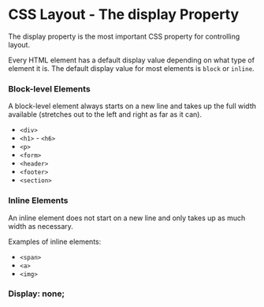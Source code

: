 # CSS Layout - The display Property

The display property is the most important CSS property for controlling layout.

Every HTML element has a default display value depending on what type of element it is. The default display value for most elements is `block` or `inline`.

### Block-level Elements

A block-level element always starts on a new line and takes up the full width available (stretches out to the left and right as far as it can).


 - `<div>`
 - `<h1>` - `<h6>`
 - `<p>`
 - `<form>`
 - `<header>`
 - `<footer>`
 - `<section>`

### Inline Elements

An inline element does not start on a new line and only takes up as much width as necessary.

Examples of inline elements:

 - `<span>`
 - `<a>`
 - `<img>`

### Display: none;

